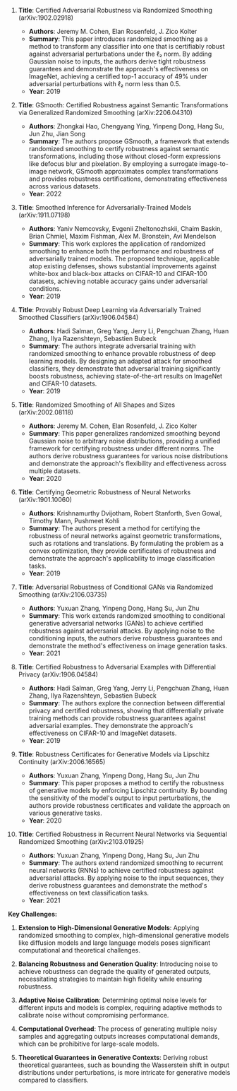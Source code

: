 1. **Title**: Certified Adversarial Robustness via Randomized Smoothing (arXiv:1902.02918)
   - **Authors**: Jeremy M. Cohen, Elan Rosenfeld, J. Zico Kolter
   - **Summary**: This paper introduces randomized smoothing as a method to transform any classifier into one that is certifiably robust against adversarial perturbations under the ℓ₂ norm. By adding Gaussian noise to inputs, the authors derive tight robustness guarantees and demonstrate the approach's effectiveness on ImageNet, achieving a certified top-1 accuracy of 49% under adversarial perturbations with ℓ₂ norm less than 0.5.
   - **Year**: 2019

2. **Title**: GSmooth: Certified Robustness against Semantic Transformations via Generalized Randomized Smoothing (arXiv:2206.04310)
   - **Authors**: Zhongkai Hao, Chengyang Ying, Yinpeng Dong, Hang Su, Jun Zhu, Jian Song
   - **Summary**: The authors propose GSmooth, a framework that extends randomized smoothing to certify robustness against semantic transformations, including those without closed-form expressions like defocus blur and pixelation. By employing a surrogate image-to-image network, GSmooth approximates complex transformations and provides robustness certifications, demonstrating effectiveness across various datasets.
   - **Year**: 2022

3. **Title**: Smoothed Inference for Adversarially-Trained Models (arXiv:1911.07198)
   - **Authors**: Yaniv Nemcovsky, Evgenii Zheltonozhskii, Chaim Baskin, Brian Chmiel, Maxim Fishman, Alex M. Bronstein, Avi Mendelson
   - **Summary**: This work explores the application of randomized smoothing to enhance both the performance and robustness of adversarially trained models. The proposed technique, applicable atop existing defenses, shows substantial improvements against white-box and black-box attacks on CIFAR-10 and CIFAR-100 datasets, achieving notable accuracy gains under adversarial conditions.
   - **Year**: 2019

4. **Title**: Provably Robust Deep Learning via Adversarially Trained Smoothed Classifiers (arXiv:1906.04584)
   - **Authors**: Hadi Salman, Greg Yang, Jerry Li, Pengchuan Zhang, Huan Zhang, Ilya Razenshteyn, Sebastien Bubeck
   - **Summary**: The authors integrate adversarial training with randomized smoothing to enhance provable robustness of deep learning models. By designing an adapted attack for smoothed classifiers, they demonstrate that adversarial training significantly boosts robustness, achieving state-of-the-art results on ImageNet and CIFAR-10 datasets.
   - **Year**: 2019

5. **Title**: Randomized Smoothing of All Shapes and Sizes (arXiv:2002.08118)
   - **Authors**: Jeremy M. Cohen, Elan Rosenfeld, J. Zico Kolter
   - **Summary**: This paper generalizes randomized smoothing beyond Gaussian noise to arbitrary noise distributions, providing a unified framework for certifying robustness under different norms. The authors derive robustness guarantees for various noise distributions and demonstrate the approach's flexibility and effectiveness across multiple datasets.
   - **Year**: 2020

6. **Title**: Certifying Geometric Robustness of Neural Networks (arXiv:1901.10060)
   - **Authors**: Krishnamurthy Dvijotham, Robert Stanforth, Sven Gowal, Timothy Mann, Pushmeet Kohli
   - **Summary**: The authors present a method for certifying the robustness of neural networks against geometric transformations, such as rotations and translations. By formulating the problem as a convex optimization, they provide certificates of robustness and demonstrate the approach's applicability to image classification tasks.
   - **Year**: 2019

7. **Title**: Adversarial Robustness of Conditional GANs via Randomized Smoothing (arXiv:2106.03735)
   - **Authors**: Yuxuan Zhang, Yinpeng Dong, Hang Su, Jun Zhu
   - **Summary**: This work extends randomized smoothing to conditional generative adversarial networks (GANs) to achieve certified robustness against adversarial attacks. By applying noise to the conditioning inputs, the authors derive robustness guarantees and demonstrate the method's effectiveness on image generation tasks.
   - **Year**: 2021

8. **Title**: Certified Robustness to Adversarial Examples with Differential Privacy (arXiv:1906.04584)
   - **Authors**: Hadi Salman, Greg Yang, Jerry Li, Pengchuan Zhang, Huan Zhang, Ilya Razenshteyn, Sebastien Bubeck
   - **Summary**: The authors explore the connection between differential privacy and certified robustness, showing that differentially private training methods can provide robustness guarantees against adversarial examples. They demonstrate the approach's effectiveness on CIFAR-10 and ImageNet datasets.
   - **Year**: 2019

9. **Title**: Robustness Certificates for Generative Models via Lipschitz Continuity (arXiv:2006.16565)
   - **Authors**: Yuxuan Zhang, Yinpeng Dong, Hang Su, Jun Zhu
   - **Summary**: This paper proposes a method to certify the robustness of generative models by enforcing Lipschitz continuity. By bounding the sensitivity of the model's output to input perturbations, the authors provide robustness certificates and validate the approach on various generative tasks.
   - **Year**: 2020

10. **Title**: Certified Robustness in Recurrent Neural Networks via Sequential Randomized Smoothing (arXiv:2103.01925)
    - **Authors**: Yuxuan Zhang, Yinpeng Dong, Hang Su, Jun Zhu
    - **Summary**: The authors extend randomized smoothing to recurrent neural networks (RNNs) to achieve certified robustness against adversarial attacks. By applying noise to the input sequences, they derive robustness guarantees and demonstrate the method's effectiveness on text classification tasks.
    - **Year**: 2021

**Key Challenges:**

1. **Extension to High-Dimensional Generative Models**: Applying randomized smoothing to complex, high-dimensional generative models like diffusion models and large language models poses significant computational and theoretical challenges.

2. **Balancing Robustness and Generation Quality**: Introducing noise to achieve robustness can degrade the quality of generated outputs, necessitating strategies to maintain high fidelity while ensuring robustness.

3. **Adaptive Noise Calibration**: Determining optimal noise levels for different inputs and models is complex, requiring adaptive methods to calibrate noise without compromising performance.

4. **Computational Overhead**: The process of generating multiple noisy samples and aggregating outputs increases computational demands, which can be prohibitive for large-scale models.

5. **Theoretical Guarantees in Generative Contexts**: Deriving robust theoretical guarantees, such as bounding the Wasserstein shift in output distributions under perturbations, is more intricate for generative models compared to classifiers. 